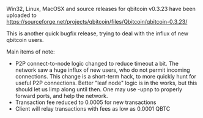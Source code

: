 Win32, Linux, MacOSX and source releases for qbitcoin v0.3.23 have been uploaded to
https://sourceforge.net/projects/qbitcoin/files/Qbitcoin/qbitcoin-0.3.23/

This is another quick bugfix release, trying to deal with the influx of new qbitcoin users.

Main items of note:

* P2P connect-to-node logic changed to reduce timeout a bit.  The network saw a huge influx of new users, who do not permit incoming connections.  This change is a short-term hack, to more quickly hunt for useful P2P connections.  Better "leaf node" logic is in the works, but this should let us limp along until then.  One may use -upnp to properly forward ports, and help the network.
* Transaction fee reduced to 0.0005 for new transactions
* Client will relay transactions with fees as low as 0.0001 QBTC
